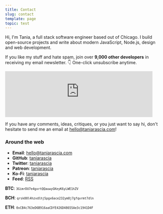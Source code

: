 ```yaml
---
title: Contact
slug: contact
template: page
topic: test
---
```


Hi, I'm Tania, a full stack software engineer based out of Chicago. I build open-source projects and write about modern JavaScript, Node.js, design and web development.

If you like my stuff and hate spam, join over **9,000 other developers** in receiving my email newsletter. 👇 One-click unsubscribe anytime.

<div class="centered-iframe">
  <iframe
    width="480"
    height="150"
    src="https://taniarascia.substack.com/embed"
    frameborder="0"
    scrolling="no"
  ></iframe>
</div>

If you have any comments, ideas, critiques, or you just want to say hi, don't hesitate to send me an email at [hello@taniarascia.com](mailto:hello[AT]taniarascia[DOT]com)!

### Around the web

- **Email**: [hello@taniarascia.com](mailto:hello[AT]taniarascia[DOT]com)
- **GitHub**: [taniarascia](https://github.com/taniarascia)
- **Twitter**: [taniarascia](https://twitter.com/taniarascia)
- **Patreon**: [taniarascia](https://patreon.com/taniarascia)
- **Ko-Fi**: [taniarascia](https://ko-fi.com/taniarascia)
- **Feed**: [RSS](https://www.taniarascia.com/rss.xml)

<div class="crypto">

**BTC**: <small>`3GimrDU7e4gxrtQQauwyGKeyK6yLWE1hZV`</small>

**BCH**: <small>`qrsk00l4hzvdlhj5pgx6ace232ym0j7gfqvrmt7dln`</small>

**ETH**: <small>`0xCB4c763eD6B916aaCDfE426D48655Ae3c1941D4F`</small>

</div>
